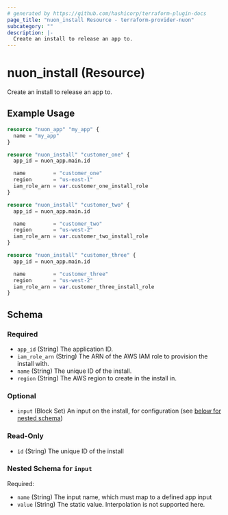 ```yaml
---
# generated by https://github.com/hashicorp/terraform-plugin-docs
page_title: "nuon_install Resource - terraform-provider-nuon"
subcategory: ""
description: |-
  Create an install to release an app to.
---
```


# nuon_install (Resource)

Create an install to release an app to.

## Example Usage

```terraform
resource "nuon_app" "my_app" {
  name = "my_app"
}

resource "nuon_install" "customer_one" {
  app_id = nuon_app.main.id

  name         = "customer_one"
  region       = "us-east-1"
  iam_role_arn = var.customer_one_install_role
}

resource "nuon_install" "customer_two" {
  app_id = nuon_app.main.id

  name         = "customer_two"
  region       = "us-west-2"
  iam_role_arn = var.customer_two_install_role
}

resource "nuon_install" "customer_three" {
  app_id = nuon_app.main.id

  name         = "customer_three"
  region       = "us-west-2"
  iam_role_arn = var.customer_three_install_role
}
```

<!-- schema generated by tfplugindocs -->
## Schema

### Required

- `app_id` (String) The application ID.
- `iam_role_arn` (String) The ARN of the AWS IAM role to provision the install with.
- `name` (String) The unique ID of the install.
- `region` (String) The AWS region to create in the install in.

### Optional

- `input` (Block Set) An input on the install, for configuration (see [below for nested schema](#nestedblock--input))

### Read-Only

- `id` (String) The unique ID of the install

<a id="nestedblock--input"></a>
### Nested Schema for `input`

Required:

- `name` (String) The input name, which must map to a defined app input
- `value` (String) The static value. Interpolation is not supported here.
